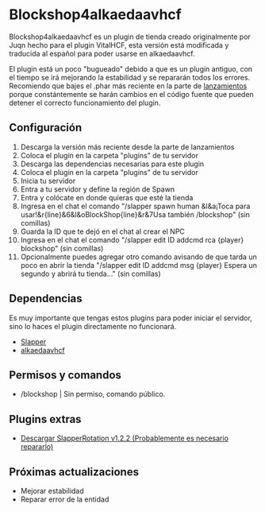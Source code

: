 # Blockshop4alkaedaavhcf
Blockshop4alkaedaavhcf es un plugin de tienda creado originalmente por Juqn hecho para el plugin VitalHCF, esta versión está modificada y traducida al español para poder usarse en alkaedaavhcf.

El plugin está un poco "bugueado" debido a que es un plugin antiguo, con el tiempo se irá mejorando la estabilidad y se repararán todos los errores.
Recomiendo que bajes el .phar más reciente en la parte de [lanzamientos](https://github.com/nmoralesfz/blockshop4alkaedaavhcf/releases) porque constántemente se harán cambios en el código fuente que pueden detener el correcto funcionamiento del plugin.

## Configuración
1. Descarga la versión más reciente desde la parte de lanzamientos
2. Coloca el plugin en la carpeta "plugins" de tu servidor
3. Descarga las dependencias necesarias para este plugin
4. Coloca el plugin en la carpeta "plugins" de tu servidor
5. Inicia tu servidor
6. Entra a tu servidor y define la región de Spawn
7. Entra y colócate en donde quieras que esté la tienda
8. Ingresa en el chat el comando "/slapper spawn human &l&a¡Toca para usar!&r{line}&6&l&oBlockShop{line}&r&7Usa también /blockshop" (sin comillas)
9. Guarda la ID que te dejó en el chat al crear el NPC
10. Ingresa en el chat el comando "/slapper edit ID addcmd rca {player} blockshop" (sin comillas)
11. Opcionalmente puedes agregar otro comando avisando de que tarda un poco en abrir la tienda "/slapper edit ID addcmd msg {player} Espera un segundo y abrirá tu tienda..." (sin comillas)

## Dependencias
Es muy importante que tengas estos plugins para poder iniciar el servidor, sino lo haces el plugin directamente no funcionará.
 - [Slapper](https://poggit.pmmp.io/r/151807/Slapper.phar)
 - [alkaedaavhcf](https://github.com/nmoralesfz/alkaedaavhcf/releases)

## Permisos y comandos
- /blockshop | Sin permiso, comando público.

## Plugins extras
- [Descargar SlapperRotation v1.2.2 (Probablemente es necesario repararlo)](https://poggit.pmmp.io/r/148588/SlapperRotation.phar)

## Próximas actualizaciones
- Mejorar estabilidad
- Reparar error de la entidad
